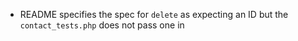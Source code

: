 * README specifies the spec for `delete` as expecting an ID but the `contact_tests.php` does not pass one in
